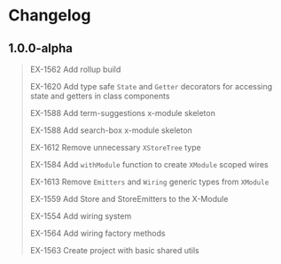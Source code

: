 # Changelog

## 1.0.0-alpha

> EX-1562 Add rollup build
>
> EX-1620 Add type safe `State` and `Getter` decorators for accessing state and getters in class components
>
> EX-1588 Add term-suggestions x-module skeleton
>
> EX-1588 Add search-box x-module skeleton
>
> EX-1612 Remove unnecessary `XStoreTree` type
>
> EX-1584 Add `withModule` function to create `XModule` scoped wires
>
> EX-1613 Remove `Emitters` and `Wiring` generic types from `XModule`
>
> EX-1559 Add Store and StoreEmitters to the X-Module
>
> EX-1554 Add wiring system
>
> EX-1564 Add wiring factory methods
>
> EX-1563 Create project with basic shared utils
